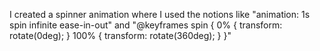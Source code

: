 I created a spinner animation where I used the notions like "animation: 1s spin infinite ease-in-out" and 
"@keyframes spin {
  0% {
    transform: rotate(0deg);
  }
  100% {
    transform: rotate(360deg);
  }
}"

